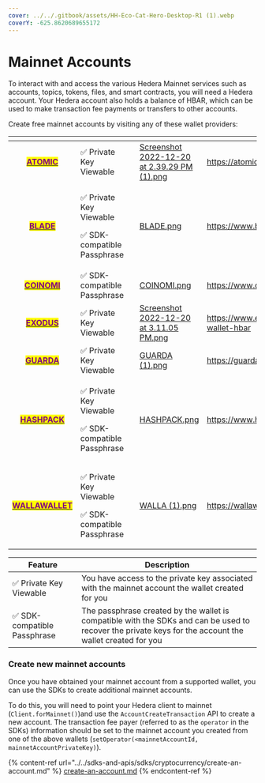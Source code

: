```yaml
---
cover: ../../.gitbook/assets/HH-Eco-Cat-Hero-Desktop-R1 (1).webp
coverY: -625.8620689655172
---
```


# Mainnet Accounts

To interact with and access the various Hedera Mainnet services such as accounts, topics, tokens, files, and smart contracts, you will need a Hedera account. Your Hedera account also holds a balance of HBAR, which can be used to make transaction fee payments or transfers to other accounts.

Create free mainnet accounts by visiting any of these wallet providers:&#x20;

<table data-card-size="large" data-view="cards"><thead><tr><th align="center"></th><th></th><th></th><th data-hidden data-card-cover data-type="files"></th><th data-hidden data-card-target data-type="content-ref"></th></tr></thead><tbody><tr><td align="center"><a href="https://atomicwallet.io/"><mark style="color:purple;"><strong>ATOMIC</strong></mark></a></td><td>✅ Private Key Viewable </td><td></td><td><a href="../../.gitbook/assets/Screenshot 2022-12-20 at 2.39.29 PM (1).png">Screenshot 2022-12-20 at 2.39.29 PM (1).png</a></td><td><a href="https://atomicwallet.io/">https://atomicwallet.io/</a></td></tr><tr><td align="center"><a href="https://www.bladewallet.io/"><mark style="color:purple;"><strong>BLADE</strong></mark></a></td><td><p>✅ Private Key Viewable</p><p>✅ SDK-compatible Passphrase </p></td><td></td><td><a href="../../.gitbook/assets/BLADE.png">BLADE.png</a></td><td><a href="https://www.bladewallet.io/">https://www.bladewallet.io/</a></td></tr><tr><td align="center"><a href="https://www.coinomi.com/en/"><mark style="color:purple;"><strong>COINOMI</strong></mark></a></td><td>✅ SDK-compatible Passphrase</td><td></td><td><a href="../../.gitbook/assets/COINOMI.png">COINOMI.png</a></td><td><a href="https://www.coinomi.com/en/">https://www.coinomi.com/en/</a></td></tr><tr><td align="center"><a href="https://www.exodus.com/hedera-wallet-hbar"><mark style="color:purple;"><strong>EXODUS</strong></mark></a></td><td>✅ Private Key Viewable </td><td></td><td><a href="../../.gitbook/assets/Screenshot 2022-12-20 at 3.11.05 PM.png">Screenshot 2022-12-20 at 3.11.05 PM.png</a></td><td><a href="https://www.exodus.com/hedera-wallet-hbar">https://www.exodus.com/hedera-wallet-hbar</a></td></tr><tr><td align="center"><a href="https://guarda.com/"><mark style="color:purple;"><strong>GUARDA</strong></mark></a></td><td>✅ Private Key Viewable </td><td></td><td><a href="../../.gitbook/assets/GUARDA (1).png">GUARDA (1).png</a></td><td><a href="https://guarda.com/">https://guarda.com/</a></td></tr><tr><td align="center"><a href="https://www.hashpack.app/"><mark style="color:purple;"><strong>HASHPACK</strong></mark></a></td><td><p>✅ Private Key Viewable</p><p>✅ SDK-compatible Passphrase </p></td><td></td><td><a href="../../.gitbook/assets/HASHPACK.png">HASHPACK.png</a></td><td><a href="https://www.hashpack.app/">https://www.hashpack.app/</a></td></tr><tr><td align="center"><a href="https://wallawallet.com/"><mark style="color:purple;"><strong>WALLAWALLET</strong></mark></a></td><td><p>✅ Private Key Viewable </p><p>✅ SDK-compatible Passphrase</p></td><td></td><td><a href="../../.gitbook/assets/WALLA (1).png">WALLA (1).png</a></td><td><a href="https://wallawallet.com/">https://wallawallet.com/</a></td></tr></tbody></table>

| Feature                     | Description                                                                                                                                             |
| --------------------------- | ------------------------------------------------------------------------------------------------------------------------------------------------------- |
| ✅ Private Key Viewable      | You have access to the private key associated with the mainnet account the wallet created for you                                                       |
| ✅ SDK-compatible Passphrase | The passphrase created by the wallet is compatible with the SDKs and can be used to recover the private keys for the account the wallet created for you |

### Create new mainnet accounts

Once you have obtained your mainnet account from a supported wallet, you can use the SDKs to create additional mainnet accounts.&#x20;

To do this, you will need to point your Hedera client to mainnet (`Client.forMainnet()`)and use the `AccountCreateTransaction` API to create a new account. The transaction fee payer (referred to as the `operator` in the SDKs) information should be set to the mainnet account you created from one of the above wallets (`setOperator(<mainnetAccountId, mainnetAccountPrivateKey)`).&#x20;

{% content-ref url="../../sdks-and-apis/sdks/cryptocurrency/create-an-account.md" %}
[create-an-account.md](../../sdks-and-apis/sdks/cryptocurrency/create-an-account.md)
{% endcontent-ref %}
